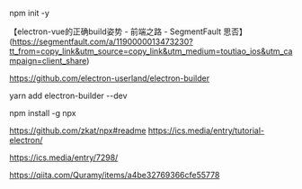 npm init -y


【electron-vue的正确build姿势 - 前端之路 - SegmentFault 思否】(https://segmentfault.com/a/1190000013473230?tt_from=copy_link&utm_source=copy_link&utm_medium=toutiao_ios&utm_campaign=client_share)


https://github.com/electron-userland/electron-builder

yarn add electron-builder --dev

npm install -g npx

https://github.com/zkat/npx#readme
https://ics.media/entry/tutorial-electron/

https://ics.media/entry/7298/

https://qiita.com/Quramy/items/a4be32769366cfe55778
